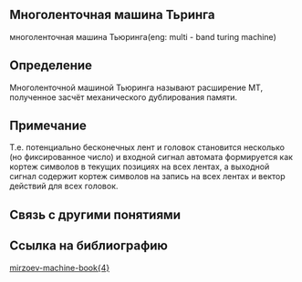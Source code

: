 ## Многоленточная машина Тьринга
многоленточная машина Тьюринга(eng: multi - band turing machine)
## Определение 
Многоленточной машиной Тьюринга называют расширение МТ, полученное засчёт механического дублирования памяти.
## Примечание
Т.е. потенциально бесконечных лент и головок становится несколько (но фиксированное число) и входной сигнал автомата формируется как кортеж символов в текущих позициях на всех лентах, а выходной сигнал содержит кортеж символов на запись на всех лентах и вектор действий для всех головок.

## Связь с другими понятиями

## Ссылка на библиографию
[mirzoev-machine-book{4}](https://github.com/vernikkkkkkkkkkkkkkkkkkk/concept_new/blob/main/bibliography/mirzoev-machine-book%7B4%7D.md)
